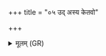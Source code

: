 +++
title = "०५ उद् अस्य केतवो"

+++
<details><summary>मूलम् (GR)</summary>

उद् अस्य केतवो दिवि  
शुक्रा भ्राजन्त ईरते ।  
आदित्यस्य नृचक्षसो  
महिव्रतस्य मीदुषः ॥
</details>